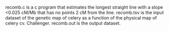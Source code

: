 recomb.c is a c program that estimates the longest straight line with a slope <0.025 cM/Mb that has no points 2 cM from the line. recomb.tsv is the input dataset of the genetic map of celery as a function of the physical map of celery cv. Challenger. recomb.out is the output dataset.
